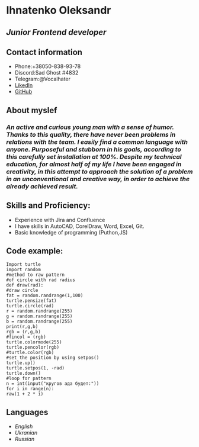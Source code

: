 # **Ihnatenko Oleksandr**
## ***Junior Frontend developer***
## **Contact information**
- Phone:+38050-838-93-78
- Discord:Sad Ghost #4832
- Telegram:@Vocalhater
- [LikedIn](https://www.linkedin.com/in/oleksandr-ihnatenko-51250a21b/)
- [GitHub](https://github.com/sadghost333)
## **About myslef**
### *An active and curious young man with a sense of humor. Thanks to this quality, there have never been problems in relations with the team. I easily find a common language with anyone. Purposeful and stubborn in his goals, according to this carefully set installation at 100%. Despite my technical education, for almost half of my life I have been engaged in creativity, in this attempt to approach the solution of a problem in an unconventional and creative way, in order to achieve the already achieved result.*

## **Skills and Proficiency:**
- Experience with Jira and Confluence
- I have skills in AutoCAD, CorelDraw, Word, Excel, Git.
- Basic knowledge of programming (Puthon,JS)

## Code example:

```
Import turtle
import random
#method to raw pattern
#of circle with rad radius
def draw(rad):
#draw circle
fat = random.randrange(1,100)
turtle.pensize(fat)
turtle.circle(rad)
r = random.randrange(255)
g = random.randrange(255)
b = random.randrange(255)
print(r,g,b)
rgb = (r,g,b)
#fincol = (rgb)
turtle.colormode(255)
turtle.pencolor(rgb)
#turtle.color(rgb)
#set the position by using setpos()
turtle.up()
turtle.setpos(1, -rad)
turtle.down()
#loop for pattern
n = int(input("кругов ада будет:"))
for i in range(n):
raw(1 + 2 * i)
```
## Languages
* *English*
* *Ukranian*
* *Russian*
